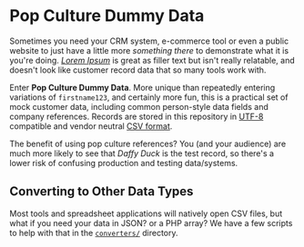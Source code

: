 # Pop Culture Dummy Data
Sometimes you need your CRM system, e-commerce tool or even a public website to just have a little more _something there_ to demonstrate what it is you're doing. [_Lorem Ipsum_](https://en.wikipedia.org/wiki/Lorem_ipsum) is great as filler text but isn't really relatable, and doesn't look like customer record data that so many tools work with.

Enter **Pop Culture Dummy Data**. More unique than repeatedly entering variations of `firstname123`, and certainly more fun, this is a practical set of mock customer data, including common person-style data fields and company references. Records are stored in this repository in [UTF-8](https://en.wikipedia.org/wiki/UTF-8) compatible and vendor neutral [CSV format](https://en.wikipedia.org/wiki/Comma-separated_values).

The benefit of using pop culture references? You (and your audience) are much more likely to see that _Daffy Duck_ is the test record, so there's a lower risk of confusing production and testing data/systems.

## Converting to Other Data Types
Most tools and spreadsheet applications will natively open CSV files, but what if you need your data in JSON? or a PHP array? We have a few scripts to help with that in the [`converters/`](converters/) directory.
